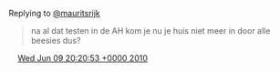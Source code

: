 Replying to [@mauritsrijk](https://twitter.com/mauritsrijk/status/15798100519)

> na al dat testen in de AH kom je nu je huis niet meer in door alle beesies dus?

<img src="../../media/tweet.ico" width="12" /> [Wed Jun 09 20:20:53 +0000 2010](https://twitter.com/DromerDenker/status/15799877777)